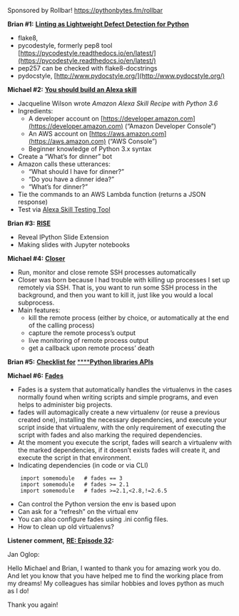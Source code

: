 Sponsored by Rollbar! https://pythonbytes.fm/rollbar

**Brian #1:** [**Linting as Lightweight Defect Detection for Python**](https://dev.to/sethmichaellarson/linting-as-lightweight-defect-detection-for-python)

- flake8, 
- pycodestyle, formerly pep8 tool [https://pycodestyle.readthedocs.io/en/latest/](https://pycodestyle.readthedocs.io/en/latest/)
- pep257 can be checked with flake8-docstrings
- pydocstyle, [http://www.pydocstyle.org/](http://www.pydocstyle.org/)


**Michael #2:** [**You should build an Alexa skill**](https://medium.com/@jacquelinewilson/amazon-alexa-skill-recipe-1444e6ee45a6)

- Jacqueline Wilson wrote *Amazon Alexa Skill Recipe with Python 3.6*
- Ingredients:
  - A developer account on [https://developer.amazon.com](https://developer.amazon.com) (“Amazon Developer Console”)
  - An AWS account on [https://aws.amazon.com](https://aws.amazon.com) (“AWS Console”)
  - Beginner knowledge of Python 3.x syntax
- Create a “What’s for dinner” bot
- Amazon calls these utterances:
  - “What should I have for dinner?”
  - “Do you have a dinner idea?”
  - “What’s for dinner?”
- Tie the commands to an AWS Lambda function (returns a JSON response)
- Test via [Alexa Skill Testing Tool](https://echosim.io) 

**Brian #3:** [**RISE**](https://github.com/damianavila/RISE)

- Reveal IPython Slide Extension
- Making slides with Jupyter notebooks

**Michael #4:** [**Closer**](https://haarcuba.github.io/closer/)

- Run, monitor and close remote SSH processes automatically
- Closer was born because I had trouble with killing up processes I set up remotely via SSH. That is, you want to run some SSH process in the background, and then you want to kill it, just like you would a local subprocess.
- Main features:
  - kill the remote process (either by choice, or automatically at the end of the calling process)
  - capture the remote process’s output
  - live monitoring of remote process output
  - get a callback upon remote process’ death

**Brian #5:** [**Checklist for**](http://python.apichecklist.com/) [****](http://python.apichecklist.com/)[**Python libraries APIs**](http://python.apichecklist.com/)

**Michael #6:** [**Fades**](https://fades.readthedocs.io/en/release_6_0/readme.html)

- Fades is a system that automatically handles the virtualenvs in the cases normally found when writing scripts and simple programs, and even helps to administer big projects.
- fades will automagically create a new virtualenv (or reuse a previous created one), installing the necessary dependencies, and execute your script inside that virtualenv, with the only requirement of executing the script with fades and also marking the required dependencies.
- At the moment you execute the script, fades will search a virtualenv with the marked dependencies, if it doesn’t exists fades will create it, and execute the script in that environment.
- Indicating dependencies (in code or via CLI)
```
    import somemodule   # fades == 3
    import somemodule   # fades >= 2.1
    import somemodule   # fades >=2.1,<2.8,!=2.6.5
```
- Can control the Python version the env is based upon
- Can ask for a “refresh” on the virtual env
- You can also configure fades using .ini config files.
- How to clean up old virtualenvs?

**Listener comment,** [**RE: Episode 32**](https://pythonbytes.fm/episodes/show/32/8-ways-to-contribute-to-open-source-when-you-have-no-time#comment-3400891427)**:**

Jan Oglop:  

Hello Michael and Brian, I wanted to thank you for amazing work you do. And let you know that you have helped me to find the working place from my dreams! My colleagues has similar hobbies and loves python as much as I do!

Thank you again!

